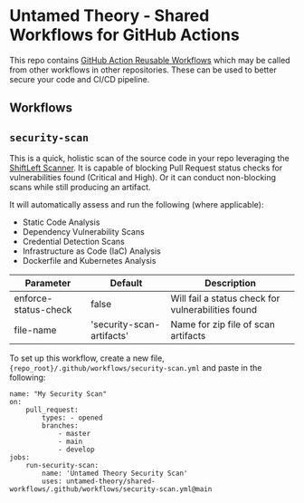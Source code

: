 # Untamed Theory - Shared Workflows for GitHub Actions

This repo contains [GitHub Action Reusable Workflows](https://docs.github.com/en/actions/using-workflows/reusing-workflows) which may be called from other workflows in other repositories. These can be used to better secure your code and CI/CD pipeline.

## Workflows

## `security-scan`
This is a quick, holistic scan of the source code in your repo leveraging the [ShiftLeft Scanner](https://github.com/ShiftLeftSecurity/sast-scan). It is capable of blocking Pull Request status checks for vulnerabilities found (Critical and High). Or it can conduct non-blocking scans while still producing an artifact. 

It will automatically assess and run the following (where applicable):
- Static Code Analysis
- Dependency Vulnerability Scans
- Credential Detection Scans
- Infrastructure as Code (IaC) Analysis
- Dockerfile and Kubernetes Analysis

| Parameter | Default| Description
| --- | --- | --- |
| enforce-status-check | false | Will fail a status check for vulnerabilities found
| file-name | 'security-scan-artifacts' | Name for zip file of scan artifacts

To set up this workflow, create a new file, `{repo_root}/.github/workflows/security-scan.yml` and paste in the following:

```
name: "My Security Scan"
on:
    pull_request:
        types: - opened
        branches:
            - master
            - main
            - develop
jobs:
    run-security-scan:
        name: 'Untamed Theory Security Scan'
        uses: untamed-theory/shared-workflows/.github/workflows/security-scan.yml@main
```
